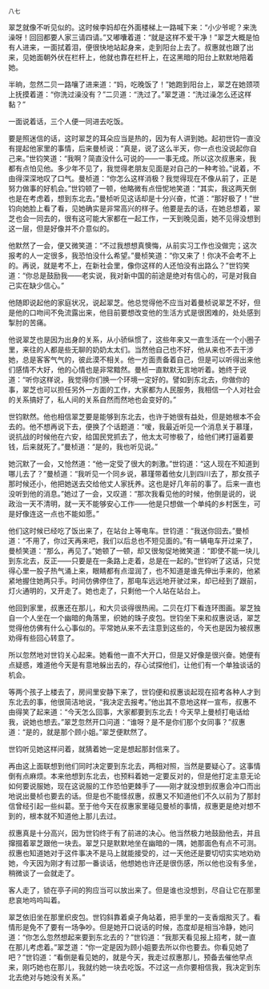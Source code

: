     八七 

   翠芝就像不听见似的。这时候李妈却在外面楼梯上一路喊下来：“小少爷呢？来洗澡呀！回回都要人家三请四请。”又嘟囔着道：“就是这样不爱干净！”翠芝大概是怕有人进来，一面拭着泪，便很快地站起身来，走到阳台上去了。叔惠就也跟了出来，见她面朝外伏在栏杆上，他就也靠在栏杆上，在这黑暗的阳台上默默地陪着她。

   半晌，忽然二贝一路嚷了进来道：“妈，吃晚饭了！”她跑到阳台上，翠芝在她颈项上抚摸着道：“你洗过澡没有？”二贝道：“洗过了。”翠芝道：“洗过澡怎么还这样黏？”

   一面说着话，三个人便一同进去吃饭。

   要是照迷信的话，这时翠芝的耳朵应当是热的，因为有人讲到她。起初世钧一直没有提起他家里的事情，后来曼桢说：“真是，说了这么半天，你一点也没说起你自己来。”世钧笑道：“我啊？简直没什么可说的——一事无成。所以这次叔惠来，我都有点怕见他。多少年不见了，我觉得老朋友见面是对自己的一种考验。”说着，不由得深深地叹了口气。曼桢道：“你怎么这样消极？我觉得现在不像从前了，正是努力做事的好机会。”世钧顿了一顿，他略微有点忸怩地笑道：“其实，我这两天倒也是在考虑着，想到东北去。”曼桢听见这话却是十分兴奋，忙道：“那好极了！”世钧向她脸上看了看，见她确实是非常高兴的样子。他要是去的话，在她总想着，翠芝也会一同去的，很有这可能大家都在一起工作，一天到晚见面，她不见得没想到这一层，但是好像并不介意似的。

   他默然了一会，便又微笑道：“不过我想想真懊悔，从前实习工作也没做完；这次报考的人一定很多，我恐怕没什么希望。”曼桢笑道：“你又来了！你决不会考不上的。再说，就是考不上，在新社会里，像你这样的人还怕没有出路么？”世钧笑道：“你总是鼓励我——老实说，我对新中国的前途是绝对有信心的，可是对我自己实在缺少信心。”

   他随即说起他的家庭状况，说起翠芝。他总觉得他不应当对着曼桢说翠芝不好，但是他的口吻间不免流露出来，他目前要想改变他的生活方式是很困难的，处处感到掣肘的苦痛。

   他说翠芝也是因为出身的关系，从小骄纵惯了，这些年来又一直生活在一个小圈子里，来往的人都是些无聊的奶奶太太们。当然他自己也不好，他从来也不去干涉她，总是客客气气的，彼此漠不相关。他一方面责备着自己，但是可以听得出来他们感情不大好，他的心情也是非常黯然。曼桢一直默默无言地听着。她终于说道：“听你这样说，我觉得你们换一个环境一定好的。譬如到东北去，你做你的事，翠芝也可以担任另外一方面的工作，大家都为人民服务，我相信一个人对社会的关系搞好了，私人间的关系自然而然地也会变好的。”

   世钧默然。他也相信翠芝要是能够到东北去，也许于她很有益处，但是她根本不会去的。他不想再说下去，便换了个话题道：“嗳，我最近听见一个消息关于慕瑾，说抗战的时候他在六安，给国民党抓去了，他太太可惨极了，给他们拷打逼着要钱，后来就死了。”曼桢道：“是的，我也听见说。”

   她沉默了一会，又怆然道：“他一定受了很大的刺激。”世钧道：“这人现在不知道到哪儿去了？”曼桢道：“我听见一个同乡说，慕瑾带着他女儿到四川去了，那女孩子那时候还小，他把她送去交给他丈人家抚养。这也是好几年前的事了。后来一直也没听到他的消息。”她过了一会，又叹道：“那次我看见他的时候，他倒是说的，说政治一天不清明，就一天不能够安心工作——他是只想做一个单纯的乡村医生，可是好像连这一点也不能如愿。”

   他们这时候已经吃了饭出来了，在站台上等电车。世钧道：“我送你回去。”曼桢道：“不用了，你过天再来吧，我们以后总也不短见面的。”有一辆电车开过来了，曼桢笑道：“那么，再见了。”她顿了一顿，却又很匆促地微笑道：“即使不能一块儿到东北去，反正——只要是在一条路上走着，总是在一起的。”世钧听了这话，只觉得心里一股子热气涌上来，眼睛都有点湿润了，也不知道是谁先伸出手来的，他紧紧地握住她两只手。时间仿佛停住了，那电车远远地开驶过来，却已经到了跟前，灯火通明的，又开走了。她也走了，只剩他一个人站在站台上。

   他回到家里，叔惠还在那儿，和大贝谈得很热闹。二贝在灯下看连环图画。翠芝独自一个人坐在一个幽暗的角落里，织她的珠子皮包。世钧坐下来和叔惠说话，翠芝觉得他仿佛有什么心事似的。平常她从来不去注意到这些的，今天也是因为被叔惠劝得有些回心转意了。

   所以忽然地对世钧关心起来。她看他一直不大开口，但是又好像是很兴奋。她便有点疑惑，难道他今天是有意地躲出去的，存心试探他们，让他们有一个单独谈话的机会。

   等两个孩子上楼去了，房间里安静下来了，世钧便和叔惠谈起现在招考各种人才到东北去的事，他很简洁地说，“我决定去报考。”他出其不意地这样一宣布，叔惠不由得笑了起来道：“今天怎么回事，大家都要到东北去！今天早上曼桢打电话给我，说她也想去。”翠芝忽然开口问道：“谁呀？是不是你们那个女同事？”叔惠道：“是的，就是那个顾小姐。”翠芝便默然了。

   世钧听见她这样问着，就猜着她一定是想起那封信来了。

   再由这上面联想到他们同时决定要到东北去，两相对照，当然是要疑心了。这事情倒有点麻烦。本来他想到东北去，也预料着她一定要反对的，但是他打定主意无论如何要说服她，现在这说服的工作恐怕更棘手了——刚才就没想到叔惠会冲口而出地说出曼桢也要去的话。但是也不能怪叔惠，叔惠又不知道他们不久以前为了那封信曾经引起一些纠葛。至于他今天在叔惠家里碰见曼桢的事情，叔惠更是绝对想不到的，根本就不知道他上那儿去过。

   叔惠真是十分高兴，因为世钧终于有了前进的决心。他当然极力地鼓励他去，并且撺掇着翠芝跟他一块去。翠芝只是默默地坐在幽暗的一隅，她那面色有点不可测。叔惠也知道她对于这件事决不是马上就能接受的，过一天他还是要切切实实地劝劝她，今天因为刚才有过那一番谈话，他想她也许还是很伤感，所以他也没有多坐，稍微谈了一会就走了。

   客人走了，锁在亭子间的狗应当可以放出来了。但是谁也没想到，尽自让它在那里悲哀地呜呜叫着。

   翠芝依旧坐在那里织皮包。世钧斜靠着桌子角站着，把手里的一支香烟揿灭了。看情形是免不了要有一场争吵。但是她开口说话的时候，态度却是相当冷静，她问道：“你怎么忽然想起来要到东北去的？”世钧道：“我那天看见报上招考，就一直在那儿考虑着。”翠芝道：“你一定是因为顾小姐要去所以你也要去。你看见她了吧？”世钧道：“看倒是看见她的，就是今天，我走过叔惠那儿，预备去催他早点来，刚巧她也在那儿，我就约她一块去吃饭。不过这一点你要相信我，我决定到东北去绝对与她没有关系。”

